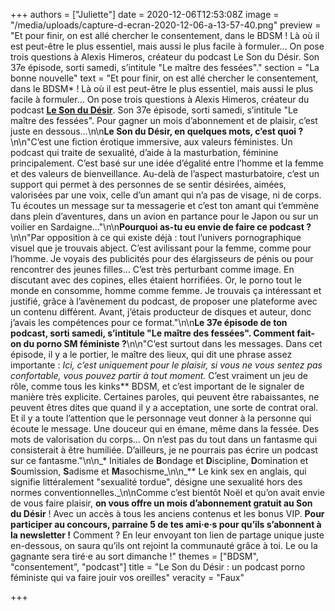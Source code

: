 +++
authors = ["Juliette"]
date = 2020-12-06T12:53:08Z
image = "/media/uploads/capture-d-ecran-2020-12-06-a-13-57-40.png"
preview = "Et pour finir, on est allé chercher le consentement, dans le BDSM&nbsp;! Là où il est peut-être le plus essentiel, mais aussi le plus facile à formuler... On pose trois questions à Alexis Himeros, créateur du podcast Le Son du Désir. Son 37e épisode, sorti samedi, s’intitule \"Le maître des fessées\"."
section = "La bonne nouvelle"
text = "Et pour finir, on est allé chercher le consentement, dans le BDSM&ast;&nbsp;! Là où il est peut-être le plus essentiel, mais aussi le plus facile à formuler... On pose trois questions à Alexis Himeros, créateur du podcast [**Le Son du Désir**](https://www.lesondudesir.fr/). Son 37e épisode, sorti samedi, s’intitule \"Le maître des fessées\". Pour gagner un mois d’abonnement et de plaisir, c’est juste en dessous...\n\n**Le Son du Désir, en quelques mots, c’est quoi&nbsp;?**\n\n\"C’est une fiction érotique immersive, aux valeurs féministes. Un podcast qui traite de sexualité, d’aide à la masturbation, féminine principalement. C’est basé sur une idée d’égalité entre l’homme et la femme et des valeurs de bienveillance. Au-delà de l’aspect masturbatoire, c’est un support qui permet à des personnes de se sentir désirées, aimées, valorisées par une voix, celle d’un amant qui n’a pas de visage, ni de corps. Tu écoutes un message sur ta messagerie et c’est ton amant qui t’emmène dans plein d’aventures, dans un avion en partance pour le Japon ou sur un voilier en Sardaigne...\"\n\n**Pourquoi as-tu eu envie de faire ce podcast&nbsp;?**\n\n\"Par opposition à ce qui existe déjà&nbsp;: tout l’univers pornographique visuel que je trouvais abject. C’est avilissant pour la femme, comme pour l’homme. Je voyais des publicités pour des élargisseurs de pénis ou pour rencontrer des jeunes filles... C’est très perturbant comme image. En discutant avec des copines, elles étaient horrifiées. Or, le porno tout le monde en consomme, homme comme femme. Je trouvais ça intéressant et justifié, grâce à l’avènement du podcast, de proposer une plateforme avec un contenu différent. Avant, j’étais producteur de disques et auteur, donc j’avais les compétences pour ce format.\"\n\n**Le 37e épisode de ton podcast, sorti samedi, s’intitule \"Le maître des fessées\". Comment fait-on du porno SM féministe&nbsp;?**\n\n\"C’est surtout dans les messages. Dans cet épisode, il y a le portier, le maître des lieux, qui dit une phrase assez importante&nbsp;: _Ici, c’est uniquement pour le plaisir, si vous ne vous sentez pas confortable, vous pouvez partir à tout moment._ C’est vraiment un jeu de rôle, comme tous les kinks&ast;&ast; BDSM, et c’est important de le signaler de manière très explicite. Certaines paroles, qui peuvent être rabaissantes, ne peuvent êtres dites que quand il y a acceptation, une sorte de contrat oral. Et il y a toute l’attention que le personnage veut donner à la personne qui écoute le message. Une douceur qui en émane, même dans la fessée. Des mots de valorisation du corps… On n’est pas du tout dans un fantasme qui consisterait à être humiliée. D’ailleurs, je ne pourrais pas écrire un podcast sur ce fantasme.\"\n\n_&ast; Initiales de **B**ondage et **D**iscipline, **D**omination et **S**oumission, **S**adisme et **M**asochisme_\n\n_&ast;&ast; Le kink sex en anglais, qui signifie littéralement \"sexualité tordue\", désigne une sexualité hors des normes conventionnelles._\n\nComme c’est bientôt Noël et qu’on avait envie de vous faire plaisir, **on vous offre un mois d’abonnement gratuit au Son du Désir**&nbsp;! Avec un accès à tous les anciens contenus et les bonus VIP. **Pour participer au concours, parraine 5 de tes ami·e·s pour qu’ils s’abonnent à la newsletter&nbsp;!** Comment&nbsp;? En leur envoyant ton lien de partage unique juste en-dessous, on saura qu’ils ont rejoint la communauté grâce à toi. Le ou la gagnante sera tiré·e au sort dimanche&nbsp;!"
themes = ["BDSM", "consentement", "podcast"]
title = "Le Son du Désir&nbsp;: un podcast porno féministe qui va faire jouir vos oreilles"
veracity = "Faux"

+++
